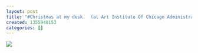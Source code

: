 ```yaml
---
layout: post
title: "#Christmas at my desk.  (at Art Institute Of Chicago Administrative Offices)"
created: 1355948153
categories: []
---
```

<img src="http://25.media.tumblr.com/e2ff46d12926470c2035f79ada4d55fb/tumblr_mfaoahGsXz1rsr8w3o1_500.jpg"/><br/><br/>
